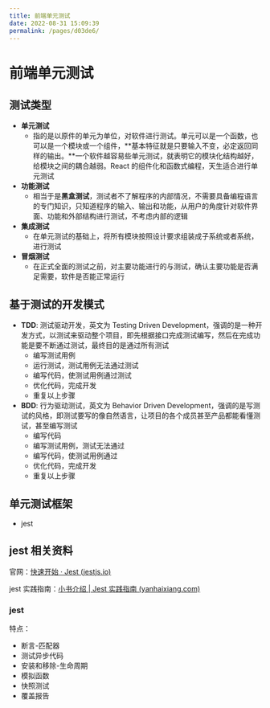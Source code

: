 ```yaml
---
title: 前端单元测试
date: 2022-08-31 15:09:39
permalink: /pages/d03de6/
---
```


# 前端单元测试

## 测试类型

- **单元测试**
  - 指的是以原件的单元为单位，对软件进行测试。单元可以是一个函数，也可以是一个模块或一个组件，**基本特征就是只要输入不变，必定返回同样的输出。**一个软件越容易些单元测试，就表明它的模块化结构越好，给模块之间的耦合越弱。React 的组件化和函数式编程，天生适合进行单元测试
- **功能测试**
  - 相当于是**黑盒测试**，测试者不了解程序的内部情况，不需要具备编程语言的专门知识，只知道程序的输入、输出和功能，从用户的角度针对软件界面、功能和外部结构进行测试，不考虑内部的逻辑
- **集成测试**
  - 在单元测试的基础上，将所有模块按照设计要求组装成子系统或者系统，进行测试
- **冒烟测试**
  - 在正式全面的测试之前，对主要功能进行的与测试，确认主要功能是否满足需要，软件是否能正常运行

## 基于测试的开发模式

- **TDD**: 测试驱动开发，英文为 Testing Driven Development，强调的是一种开发方式，以测试来驱动整个项目，即先根据接口完成测试编写，然后在完成功能是要不断通过测试，最终目的是通过所有测试
  - 编写测试用例
  - 运行测试，测试用例无法通过测试
  - 编写代码，使测试用例通过测试
  - 优化代码，完成开发
  - 重复以上步骤
- **BDD**: 行为驱动测试，英文为 Behavior Driven Development，强调的是写测试的风格，即测试要写的像自然语言，让项目的各个成员甚至产品都能看懂测试，甚至编写测试
  - 编写代码
  - 编写测试用例，测试无法通过
  - 编写代码，使测试用例通过
  - 优化代码，完成开发
  - 重复以上步骤

## 单元测试框架

- jest

## jest 相关资料

官网：[快速开始 · Jest (jestjs.io)](https://jestjs.io/zh-Hans/docs/getting-started)

jest 实践指南：[小书介绍 | Jest 实践指南 (yanhaixiang.com)](https://github.yanhaixiang.com/jest-tutorial/)

### jest

特点：

- 断言-匹配器
- 测试异步代码
- 安装和移除-生命周期
- 模拟函数
- 快照测试
- 覆盖报告
